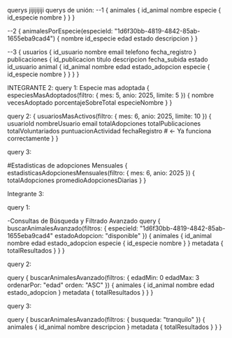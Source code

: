querys jijijijiji
querys de unión:
--1
{
  animales {
    id_animal
    nombre
    especie {
      id_especie
      nombre
    }
  }
}

--2
{
  animalesPorEspecie(especieId: "1d6f30bb-4819-4842-85ab-1655eba9cad4") {
    nombre
    id_especie
    edad
    estado
    descripcion
  }
}

--3
{
  usuarios {
    id_usuario
    nombre
    email
    telefono
    fecha_registro
  }
  publicaciones {
    id_publicacion
    titulo
    descripcion
    fecha_subida
    estado
    id_usuario
    animal {
      id_animal
      nombre
      edad
      estado_adopcion
      especie {
        id_especie
        nombre
      }
    }
  }
}

INTEGRANTE 2:
query 1:
Especie mas adoptada
{
  especiesMasAdoptados(filtro: { mes: 5, anio: 2025, limite: 5 }) {
    nombre
    vecesAdoptado
    porcentajeSobreTotal
    especieNombre
  }
}

query 2:
{
  usuariosMasActivos(filtro: { mes: 6, anio: 2025, limite: 10 }) {
    usuarioId
    nombreUsuario
    email
    totalAdopciones
    totalPublicaciones
    totalVoluntariados
    puntuacionActividad
    fechaRegistro  # ← Ya funciona correctamente
  }
}

query 3:

#Estadisticas de adopciones Mensuales
{
  estadisticasAdopcionesMensuales(filtro: { mes: 6, anio: 2025 }) {
    totalAdopciones
    promedioAdopcionesDiarias
  }
}

Integrante 3:

query 1:

-Consultas de Búsqueda y Filtrado Avanzado
query {
  buscarAnimalesAvanzado(filtros: {
    especieId: "1d6f30bb-4819-4842-85ab-1655eba9cad4"
    estadoAdopcion: "disponible"
  }) {
    animales {
      id_animal
      nombre
      edad
      estado_adopcion
      especie {
        id_especie
        nombre
      }
    }
    metadata {
      totalResultados
    }
  }
}

query 2:

query {
  buscarAnimalesAvanzado(filtros: {
    edadMin: 0
    edadMax: 3
    ordenarPor: "edad"
    orden: "ASC"
  }) {
    animales {
      id_animal
      nombre
      edad
      estado_adopcion
    }
    metadata {
      totalResultados
    }
  }
}

query 3:

query {
  buscarAnimalesAvanzado(filtros: {
    busqueda: "tranquilo"
  }) {
    animales {
      id_animal
      nombre
      descripcion
    }
    metadata {
      totalResultados
    }
  }
}